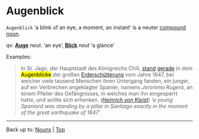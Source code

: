 # Augenblick

`Augenblick` ‘a blink of an eye, a moment, an instant’ is a neuter [compound noun](../../compoundNouns.md).

*qv.* **[Auge](Auge.md)** *neut.* ‘an eye’, **[Blick](../../b/bl/Blick.md)** *neut* ‘a glance’ 

Examples:

> In St. Jago, der Hauptstadt des Königreichs Chili, [stand](../../../verbs/s/st/stehen.md) [gerade](../../../adverbs/g/ge/gerade.md) in dem <mark>Augenblicke</mark> der großen [Erderschütterung](../../e/er/Erdschuetterung.md) vom Jahre 1647, bei welcher viele tausend Menschen ihren Untergang fanden, ein junger, auf ein Verbrechen angeklagter Spanier, namens *Jeronimo Rugera*, an einem Pfeiler des Gefängnisses, in welches man ihn eingesperrt hatte, und wollte sich erhenken. (*[Heinrich von Kleist](../../../texts/Kleist/DasErdbebenInChili.md)*) *‘a young Spaniard was standing by a pillar in Santiago exactly in the moment of the great earthquake of 1647’*

----

Back up to: [Nouns](../../index.md) | [Top](../../../index.md)
